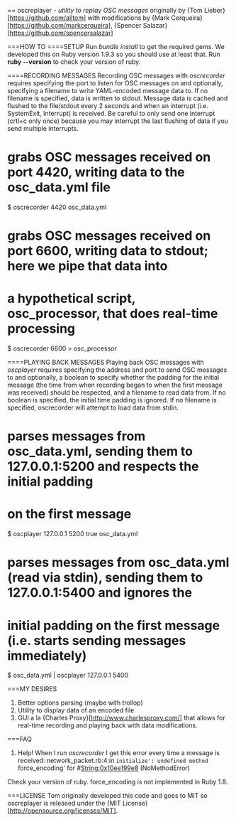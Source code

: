 == oscreplayer - <em>utility to replay OSC messages</em>
originally by {Tom Lieber}[https://github.com/alltom] with modifications by {Mark Cerqueira}[https://github.com/markcerqueira], {Spencer Salazar}[https://github.com/spencersalazar]

===HOW TO
====SETUP
Run *bundle* *install* to get the required gems. We developed this on Ruby version 1.9.3 so you should use at least that. Run <b>ruby --version</b> to check your version of ruby. 

====RECORDING MESSAGES
Recording OSC messages with *oscrecorder* requires specifying the port to listen for OSC messages on and optionally, specifying a filename to write YAML-encoded message data to. If no filename is specified, data is written to stdout. Message data is cached and flushed to the file/stdout every 2 seconds and when an interrupt (i.e. SystemExit, Interrupt) is received. Be careful to only send one interrupt (crtl+c only once) because you may interrupt the last flushing of data if you send multiple interrupts.
 
   # grabs OSC messages received on port 4420, writing data to the osc_data.yml file
   $ oscrecorder 4420 osc_data.yml

   # grabs OSC messages received on port 6600, writing data to stdout; here we pipe that data into 
   # a hypothetical script, osc_processor, that does real-time processing
   $ oscrecorder 6600 > osc_processor

====PLAYING BACK MESSAGES
Playing back OSC messages with *oscplayer* requires specifying the address and port to send OSC messages to and optionally, a boolean to specify whether the padding for the initial message (the time from when recording began to when the first message was received) should be respected, and a filename to read data from. If no boolean is specified, the initial time padding is ignored. If no filename is specified, oscrecorder will attempt to load data from stdin.

   # parses messages from osc_data.yml, sending them to 127.0.0.1:5200 and respects the initial padding
   # on the first message
   $ oscplayer 127.0.0.1 5200 true osc_data.yml

   # parses messages from osc_data.yml (read via stdin), sending them to 127.0.0.1:5400 and ignores the 
   # initial padding on the first message (i.e. starts sending messages immediately)
   $ osc_data.yml | oscplayer 127.0.0.1 5400 

===MY DESIRES
1. Better options parsing (maybe with trollop)
2. Utility to display data of an encoded file
3. GUI a la {Charles Proxy}[http://www.charlesproxy.com/] that allows for real-time recording and playing back with data modifications.

===FAQ
1. Help! When I run *oscrecorder* I get this error every time a message is received:
    network_packet.rb:4:in `initialize': undefined method `force_encoding' for #<String:0x10ee199e8> (NoMethodError)

Check your version of ruby. force_encoding is not implemented in Ruby 1.8.

===LICENSE
Tom originally developed this code and goes to MIT so oscreplayer is released under the {MIT License}[http://opensource.org/licenses/MIT]. 
